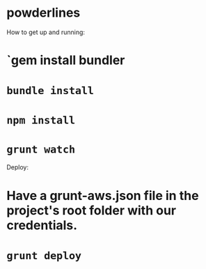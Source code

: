 powderlines
===========

How to get up and running:
# `gem install bundler
# `bundle install`
# `npm install`
# `grunt watch`

Deploy:
# Have a grunt-aws.json file in the project's root folder with our credentials.
# `grunt deploy`